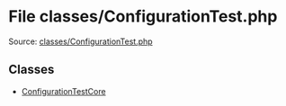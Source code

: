 File classes/ConfigurationTest.php
=========

Source: [classes/ConfigurationTest.php](https://github.com/PrestaShop/PrestaShop/blob/1.6.0.8/classes/ConfigurationTest.php)


Classes
-------

* [ConfigurationTestCore](class.ConfigurationTestCore.md)

